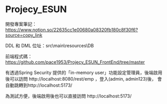 # Projecy_ESUN
開發專案筆記：https://www.notion.so/22635cc1e00680a08320fb180c8f30f6?source=copy_link

DDL 和 DML 位址：src\main\resources\DB

前端程式碼： https://github.com/pace1953/Projecy_ESUN_FrontEnd/tree/master

有透過Spring Security 提供的「in-memory user」功能設定管理員，後端啟用後可以訪問
http://localhost:8080/rest/emp
，登入(admin, admin123)後，
會自動跳轉到http://localhost:5173/

為測試方便，後端啟用後也可以直接訪問
http://localhost:5173/
